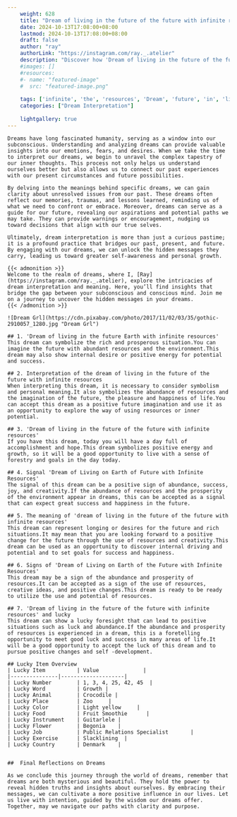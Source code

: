 ```yaml
---
    weight: 628
    title: "Dream of living in the future of the future with infinite resources"  # Assuming 'title' column exists
    date: 2024-10-13T17:08:00+08:00
    lastmod: 2024-10-13T17:08:00+08:00
    draft: false
    author: "ray"
    authorLink: "https://instagram.com/ray._.atelier"
    description: "Discover how 'Dream of living in the future of the future with infinite resources' can interpret your future and uncover its significant meanings in your life."
    #images: []
    #resources:
    #- name: "featured-image"
    #  src: "featured-image.png"
    
    tags: ['infinite', 'the', 'resources', 'Dream', 'future', 'in', 'living', 'of', 'with']
    categories: ["Dream Interpretation"]
    
    lightgallery: true
---
```

    
    Dreams have long fascinated humanity, serving as a window into our subconscious. Understanding and analyzing dreams can provide valuable insights into our emotions, fears, and desires. When we take the time to interpret our dreams, we begin to unravel the complex tapestry of our inner thoughts. This process not only helps us understand ourselves better but also allows us to connect our past experiences with our present circumstances and future possibilities.
    
    By delving into the meanings behind specific dreams, we can gain clarity about unresolved issues from our past. These dreams often reflect our memories, traumas, and lessons learned, reminding us of what we need to confront or embrace. Moreover, dreams can serve as a guide for our future, revealing our aspirations and potential paths we may take. They can provide warnings or encouragement, nudging us toward decisions that align with our true selves.
    
    Ultimately, dream interpretation is more than just a curious pastime; it is a profound practice that bridges our past, present, and future. By engaging with our dreams, we can unlock the hidden messages they carry, leading us toward greater self-awareness and personal growth.
    
    {{< admonition >}}
    Welcome to the realm of dreams, where I, [Ray](https://instagram.com/ray._.atelier), explore the intricacies of dream interpretation and meaning. Here, you’ll find insights that bridge the gap between your subconscious and conscious mind. Join me on a journey to uncover the hidden messages in your dreams.
    {{< /admonition >}}
    
    ![Dream Grl](https://cdn.pixabay.com/photo/2017/11/02/03/35/gothic-2910057_1280.jpg "Dream Grl")
    
    ## 1. 'Dream of living in the future Earth with infinite resources'
    This dream can symbolize the rich and prosperous situation.You can imagine the future with abundant resources and the environment.This dream may also show internal desire or positive energy for potential and success.
    
    ## 2. Interpretation of the dream of living in the future of the future with infinite resources
    When interpreting this dream, it is necessary to consider symbolism and personal meaning.It also symbolizes the abundance of resources and the imagination of the future, the pleasure and happiness of life.You can accept this dream as a positive future imagination and use it as an opportunity to explore the way of using resources or inner potential.
    
    ## 3. 'Dream of living in the future of the future with infinite resources'
    If you have this dream, today you will have a day full of accomplishment and hope.This dream symbolizes positive energy and growth, so it will be a good opportunity to live with a sense of forestry and goals in the day today.
    
    ## 4. Signal 'Dream of Living on Earth of Future with Infinite Resources'
    The signal of this dream can be a positive sign of abundance, success, joy, and creativity.If the abundance of resources and the prosperity of the environment appear in dreams, this can be accepted as a signal that can expect great success and happiness in the future.
    
    ## 5. The meaning of 'dream of living in the future of the future with infinite resources'
    This dream can represent longing or desires for the future and rich situations.It may mean that you are looking forward to a positive change for the future through the use of resources and creativity.This dream can be used as an opportunity to discover internal driving and potential and to set goals for success and happiness.
    
    ## 6. Signs of 'Dream of Living on Earth of the Future with Infinite Resources'
    This dream may be a sign of the abundance and prosperity of resources.It can be accepted as a sign of the use of resources, creative ideas, and positive changes.This dream is ready to be ready to utilize the use and potential of resources.
    
    ## 7. 'Dream of living in the future of the future with infinite resources' and lucky
    This dream can show a lucky foresight that can lead to positive situations such as luck and abundance.If the abundance and prosperity of resources is experienced in a dream, this is a foretelling opportunity to meet good luck and success in many areas of life.It will be a good opportunity to accept the luck of this dream and to pursue positive changes and self -development.
    
    ## Lucky Item Overview
    | Lucky Item          | Value              |
    |---------------|--------------------|
    | Lucky Number        | 1, 3, 4, 25, 42, 45  |
    | Lucky Word          | Growth |
    | Lucky Animal        | Crocodile |
    | Lucky Place         | Zoo     |
    | Lucky Color         | Light yellow     |
    | Lucky Food          | Fruit Smoothie      |
    | Lucky Instrument    | Guitarlele |
    | Lucky Flower        | Begonia    |
    | Lucky Job           | Public Relations Specialist       |
    | Lucky Exercise      | Slacklining  |
    | Lucky Country       | Denmark    |
    
    
    ##  Final Reflections on Dreams
    
    As we conclude this journey through the world of dreams, remember that dreams are both mysterious and beautiful. They hold the power to reveal hidden truths and insights about ourselves. By embracing their messages, we can cultivate a more positive influence in our lives. Let us live with intention, guided by the wisdom our dreams offer. Together, may we navigate our paths with clarity and purpose.
    